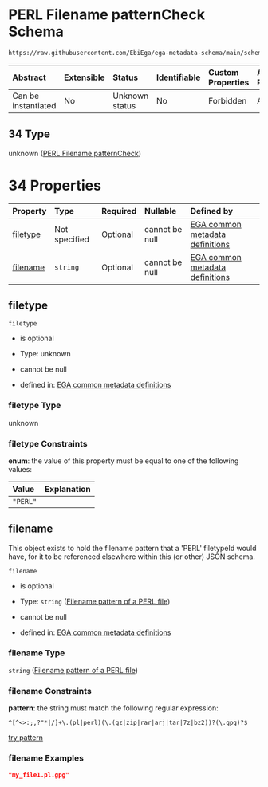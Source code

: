 # PERL Filename patternCheck Schema

```txt
https://raw.githubusercontent.com/EbiEga/ega-metadata-schema/main/schemas/EGA.common-definitions.json#/$defs/filenameFiletypePatternCheck/anyOf/34
```



| Abstract            | Extensible | Status         | Identifiable | Custom Properties | Additional Properties | Access Restrictions | Defined In                                                                                           |
| :------------------ | :--------- | :------------- | :----------- | :---------------- | :-------------------- | :------------------ | :--------------------------------------------------------------------------------------------------- |
| Can be instantiated | No         | Unknown status | No           | Forbidden         | Allowed               | none                | [EGA.common-definitions.json\*](../../../schemas/EGA.common-definitions.json "open original schema") |

## 34 Type

unknown ([PERL Filename patternCheck](ega-4-defs-check-filetype-checks-based-on-its-filename-anyof-perl-filename-patterncheck.md))

# 34 Properties

| Property              | Type          | Required | Nullable       | Defined by                                                                                                                                                                                                                                                                                                                                        |
| :-------------------- | :------------ | :------- | :------------- | :------------------------------------------------------------------------------------------------------------------------------------------------------------------------------------------------------------------------------------------------------------------------------------------------------------------------------------------------ |
| [filetype](#filetype) | Not specified | Optional | cannot be null | [EGA common metadata definitions](ega-4-defs-check-filetype-checks-based-on-its-filename-anyof-perl-filename-patterncheck-properties-filetype.md "https://raw.githubusercontent.com/EbiEga/ega-metadata-schema/main/schemas/EGA.common-definitions.json#/$defs/filenameFiletypePatternCheck/anyOf/34/properties/filetype")                        |
| [filename](#filename) | `string`      | Optional | cannot be null | [EGA common metadata definitions](ega-4-defs-check-filetype-checks-based-on-its-filename-anyof-perl-filename-patterncheck-properties-filename-pattern-of-a-perl-file.md "https://raw.githubusercontent.com/EbiEga/ega-metadata-schema/main/schemas/EGA.common-definitions.json#/$defs/filenameFiletypePatternCheck/anyOf/34/properties/filename") |

## filetype



`filetype`

*   is optional

*   Type: unknown

*   cannot be null

*   defined in: [EGA common metadata definitions](ega-4-defs-check-filetype-checks-based-on-its-filename-anyof-perl-filename-patterncheck-properties-filetype.md "https://raw.githubusercontent.com/EbiEga/ega-metadata-schema/main/schemas/EGA.common-definitions.json#/$defs/filenameFiletypePatternCheck/anyOf/34/properties/filetype")

### filetype Type

unknown

### filetype Constraints

**enum**: the value of this property must be equal to one of the following values:

| Value    | Explanation |
| :------- | :---------- |
| `"PERL"` |             |

## filename

This object exists to hold the filename pattern that a 'PERL' filetypeId would have, for it to be referenced elsewhere within this (or other) JSON schema.

`filename`

*   is optional

*   Type: `string` ([Filename pattern of a PERL file](ega-4-defs-check-filetype-checks-based-on-its-filename-anyof-perl-filename-patterncheck-properties-filename-pattern-of-a-perl-file.md))

*   cannot be null

*   defined in: [EGA common metadata definitions](ega-4-defs-check-filetype-checks-based-on-its-filename-anyof-perl-filename-patterncheck-properties-filename-pattern-of-a-perl-file.md "https://raw.githubusercontent.com/EbiEga/ega-metadata-schema/main/schemas/EGA.common-definitions.json#/$defs/filenameFiletypePatternCheck/anyOf/34/properties/filename")

### filename Type

`string` ([Filename pattern of a PERL file](ega-4-defs-check-filetype-checks-based-on-its-filename-anyof-perl-filename-patterncheck-properties-filename-pattern-of-a-perl-file.md))

### filename Constraints

**pattern**: the string must match the following regular expression:&#x20;

```regexp
^[^<>:;,?"*|/]+\.(pl|perl)(\.(gz|zip|rar|arj|tar|7z|bz2))?(\.gpg)?$
```

[try pattern](https://regexr.com/?expression=%5E%5B%5E%3C%3E%3A%3B%2C%3F%22*%7C%2F%5D%2B%5C.\(pl%7Cperl\)\(%5C.\(gz%7Czip%7Crar%7Carj%7Ctar%7C7z%7Cbz2\)\)%3F\(%5C.gpg\)%3F%24 "try regular expression with regexr.com")

### filename Examples

```json
"my_file1.pl.gpg"
```
